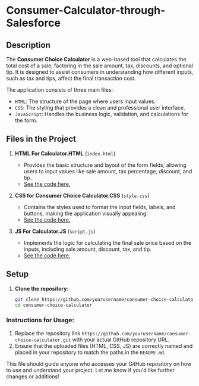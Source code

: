 # Consumer-Calculator-through-Salesforce

## Description
The **Consumer Choice Calculator** is a web-based tool that calculates the total cost of a sale, factoring in the sale amount, tax, discounts, and optional tip. It is designed to assist consumers in understanding how different inputs, such as tax and tips, affect the final transaction cost.

The application consists of three main files:
- `HTML`: The structure of the page where users input values.
- `CSS`: The styling that provides a clean and professional user interface.
- `JavaScript`: Handles the business logic, validation, and calculations for the form.

## Files in the Project

1. **HTML For Calculator.HTML** (`index.html`)
   - Provides the basic structure and layout of the form fields, allowing users to input values like sale amount, tax percentage, discount, and tip.
   - [See the code here.](./HTML%20For%20Calculator.HTML)

2. **CSS for Consumer Choice Calculator.CSS** (`style.css`)
   - Contains the styles used to format the input fields, labels, and buttons, making the application visually appealing.
   - [See the code here.](./CSS%20for%20Consumer%20Choice%20Calculator.CSS)

3. **JS For Calculator.JS** (`script.js`)
   - Implements the logic for calculating the final sale price based on the inputs, including sale amount, discount, tax, and tip.
   - [See the code here.](./JS%20For%20Calculator.JS)

## Setup

1. **Clone the repository**:
   ```bash
   git clone https://github.com/yourusername/consumer-choice-calculator.git
   cd consumer-choice-calculator


### Instructions for Usage:
1. Replace the repository link `https://github.com/yourusername/consumer-choice-calculator.git` with your actual GitHub repository URL.
2. Ensure that the uploaded files (HTML, CSS, JS) are correctly named and placed in your repository to match the paths in the `README.md`.

This file should guide anyone who accesses your GitHub repository on how to use and understand your project. Let me know if you'd like further changes or additions!

